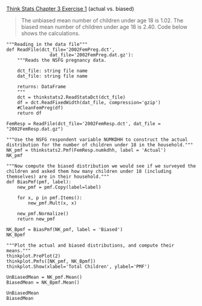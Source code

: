 [Think Stats Chapter 3 Exercise 1](http://greenteapress.com/thinkstats2/html/thinkstats2004.html#toc31) (actual vs. biased)

> The unbiased mean number of children under age 18 is 1.02. The biased mean number of children under age 18 is 2.40. 
> Code below shows the calculations. 

```
"""Reading in the data file"""
def ReadFile(dct_file='2002FemPreg.dct',
                dat_file='2002FemPreg.dat.gz'):
    """Reads the NSFG pregnancy data.
    
    dct_file: string file name
    dat_file: string file name
    
    returns: DataFrame
    """
    dct = thinkstats2.ReadStataDct(dct_file)
    df = dct.ReadFixedWidth(dat_file, compression='gzip')
    #CleanFemPreg(df)
    return df

FemResp = ReadFile(dct_file='2002FemResp.dct', dat_file = "2002FemResp.dat.gz")

"""Use the NSFG respondent variable NUMKDHH to construct the actual distribution for the number of children under 18 in the household."""
NK_pmf = thinkstats2.Pmf(FemResp.numkdhh, label = 'Actual')
NK_pmf

"""Now compute the biased distribution we would see if we surveyed the children and asked them how many children under 18 (including themselves) are in their household."""
def BiasPmf(pmf, label):
    new_pmf = pmf.Copy(label=label)

    for x, p in pmf.Items():
        new_pmf.Mult(x, x)
        
    new_pmf.Normalize()
    return new_pmf

NK_Bpmf = BiasPmf(NK_pmf, label = 'Biased')
NK_Bpmf

"""Plot the actual and biased distributions, and compute their means."""
thinkplot.PrePlot(2)
thinkplot.Pmfs([NK_pmf, NK_Bpmf])
thinkplot.Show(xlabel='Total Children', ylabel='PMF')

UnBiasedMean = NK_pmf.Mean()
BiasedMean = NK_Bpmf.Mean()

UnBiasedMean
BiasedMean

```
